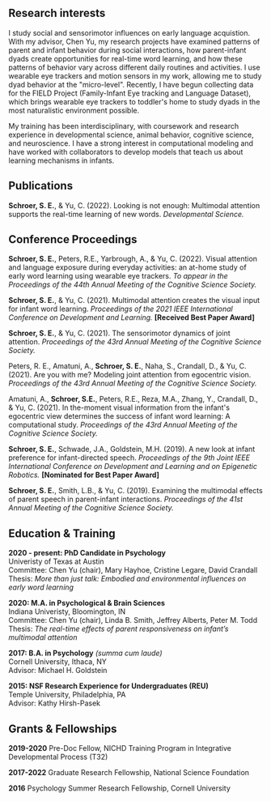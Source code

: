 ## Research interests 
<p> I study social and sensorimotor influences on early language acquistion. With my advisor, Chen Yu, my research projects have examined patterns of parent and infant behavior during social interactions, how parent-infant dyads create opportunities for real-time word learning, and how these patterns of behavior vary across different daily routines and activities. I use wearable eye trackers and motion sensors in my work, allowing me to study dyad behavior at the "micro-level". Recently, I have begun collecting data for the FIELD Project (Family-Infant Eye tracking and Language Dataset), which brings wearable eye trackers to toddler's home to study dyads in the most naturalistic environment possible.</p> 
<p> My training has been interdisciplinary, with coursework and research experience in developmental science, animal behavior, cognitive science, and neuroscience. I have a strong interest in computational modeling and have worked with collaborators to develop models that teach us about learning mechanisms in infants. </p>

## Publications
<p> <strong>Schroer, S. E.</strong>, & Yu, C. (2022). Looking is not enough: Multimodal attention supports the real-time learning of new words. <em> Developmental Science. </em> </p>
  
## Conference Proceedings
<p><strong>Schroer, S. E.</strong>, Peters, R.E., Yarbrough, A., & Yu, C. (2022). Visual attention and language exposure during everyday activities: an at-home study of early word learning using wearable eye trackers. <em>To appear in the Proceedings of the 44th Annual Meeting of the Cognitive Science Society.</em></p>

<p><strong>Schroer, S. E.</strong>, & Yu, C. (2021). Multimodal attention creates the visual input for infant word learning. <em>Proceedings of the 2021 IEEE International Conference on Development and Learning.</em> <strong>[Received Best Paper Award]</strong></p>

<p><strong>Schroer, S. E.</strong>, & Yu, C. (2021). The sensorimotor dynamics of joint attention. <em>Proceedings of the 43rd Annual Meeting of the Cognitive Science Society.</em></p>

<p>Peters, R. E., Amatuni, A., <strong>Schroer, S. E.</strong>, Naha, S., Crandall, D., & Yu, C. (2021). Are you with me? Modeling joint attention from egocentric vision. <em>Proceedings of the 43rd Annual Meeting of the Cognitive Science Society.</em></p>

<p>Amatuni, A., <strong>Schroer, S.E.</strong>, Peters, R.E., Reza, M.A., Zhang, Y., Crandall, D., & Yu, C. (2021). In the-moment visual information from the infant's egocentric view determines the success of infant word learning: A computational study. <em>Proceedings of the 43rd Annual Meeting of the Cognitive Science Society.</em></p>

<p><strong>Schroer, S. E.</strong>, Schwade, J.A., Goldstein, M.H. (2019). A new look at infant preference for infant-directed speech. <em>Proceedings of the 9th Joint IEEE International Conference on Development and Learning and on Epigenetic Robotics. </em><strong>[Nominated for Best Paper Award]</strong></p>

<p><strong>Schroer, S. E.</strong>, Smith, L.B., & Yu, C. (2019). Examining the multimodal effects of parent speech in parent-infant interactions. <em>Proceedings of the 41st Annual Meeting of the Cognitive Science Society.</em></p>

## Education & Training
<p><strong>2020 - present: PhD Candidate in Psychology </strong><br>
  Univeristy of Texas at Austin <br>
  Committee: Chen Yu (chair), Mary Hayhoe, Cristine Legare, David Crandall <br>
  Thesis: <em> More than just talk: Embodied and environmental influences on early word learning </em> </p>

<p><strong>2020:  M.A. in Psychological & Brain Sciences </strong><br>
  Indiana Univeristy, Bloomington, IN <br>
  Committee: Chen Yu (chair), Linda B. Smith, Jeffrey Alberts, Peter M. Todd <br>
  Thesis: <em> The real-time effects of parent responsiveness on infant’s multimodal attention </em> </p>

<p><strong>2017: B.A. in Psychology</strong> <em>(summa cum laude)</em> <br>
  Cornell University, Ithaca, NY <br>
  Advisor: Michael H. Goldstein </p>
  
<p><strong>2015: NSF Research Experience for Undergraduates (REU)</strong><br>
  Temple University, Philadelphia, PA <br>
  Advisor: Kathy Hirsh-Pasek </p>
  
## Grants & Fellowships 
<p><strong>2019-2020</strong> Pre-Doc Fellow, NICHD Training Program in Integrative Developmental Process (T32) </p>
<p><strong>2017-2022</strong> Graduate Research Fellowship, National Science Foundation </p>
<p><strong>2016</strong> Psychology Summer Research Fellowship, Cornell University </p>                                                                                  	
